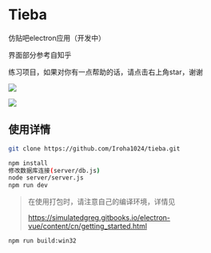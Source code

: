 # Tieba

仿贴吧electron应用（开发中）

界面部分参考自知乎

练习项目，如果对你有一点帮助的话，请点击右上角star，谢谢

![](https://github.com/Iroha1024/gallery/blob/master/tieba/login.PNG)

![](https://github.com/Iroha1024/gallery/blob/master/tieba/info.PNG)

## 使用详情

```bash
git clone https://github.com/Iroha1024/tieba.git

npm install
修改数据库连接(server/db.js)
node server/server.js
npm run dev

```

> 在使用打包时，请注意自己的编译环境，详情见
> 
> https://simulatedgreg.gitbooks.io/electron-vue/content/cn/getting_started.html

```bas
npm run build:win32
```

